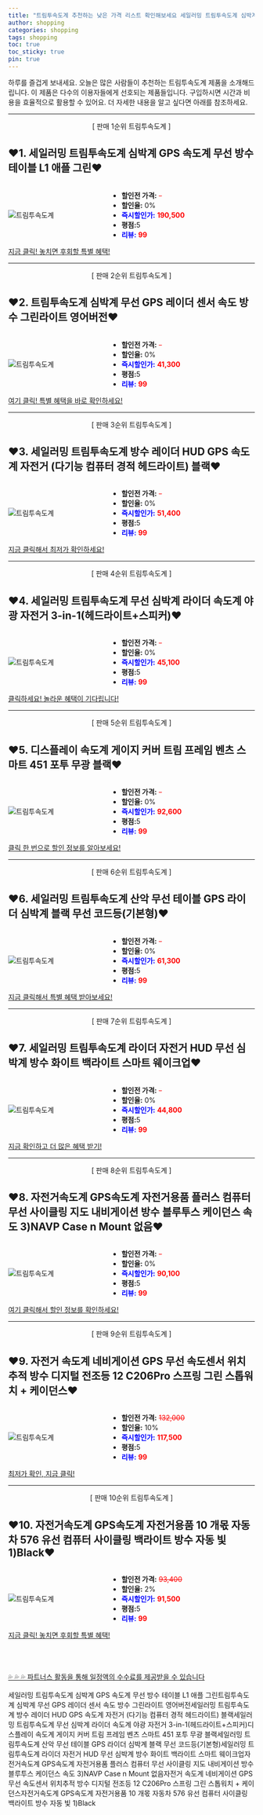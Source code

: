 ```yaml
---
title: "트림투속도계 추천하는 낮은 가격 리스트 확인해보세요 세일러밍 트림투속도계 심박계 GPS 속도계"
author: shopping
categories: shopping
tags: shopping
toc: true
toc_sticky: true
pin: true
---
```

하루를 즐겁게 보내세요. 오늘은 많은 사람들이 추천하는 트림투속도계 제품을 소개해드립니다. 이 제품은 다수의 이용자들에게 선호되는 제품들입니다. 구입하시면 시간과 비용을 효율적으로 활용할 수 있어요. 더 자세한 내용을 알고 싶다면 아래를 참조하세요.

---
<p class="toplist" style="margin: 0 auto; display: block; width: fit-content;">[ 판매 1순위 트림투속도계 ]</p>

<h2><strong>❤️1. 세일러밍 트림투속도계 심박계 GPS 속도계 무선 방수 테이블 L1 애플 그린❤️</strong></h2>

<div style="display: flex; align-items: center;">
    <div style="flex: 0.4;">
        <img src="https://thumbnail10.coupangcdn.com/thumbnails/remote/230x230ex/image/vendor_inventory/6450/bacf8799a07591d8949778a132c6953ab28045b86cd069482aa9117f34a5.jpg" alt="트림투속도계" style="max-width: 100%;">
    </div>
    <div style="flex: 0.6; margin-left: 10px;">
        <ul>
            <li><strong>할인전 가격:</strong> <del style="color: red;">-</del></li>
            <li><strong>할인율:</strong> 0%</li>
            <li><span style='color:blue'><strong>즉시할인가:</strong></span> <span style='color:red'><strong>190,500</strong></span></li>
            <li><strong>평점:</strong>5</li>
            <li><span style='color:blue'><strong>리뷰:</strong></span> <span style='color:red'><strong>99</strong></span></li>
        </ul>
    </div>
</div>
<div class="center">
    <a href="https://selin100587001.github.io?lptag=AF9450613&subid=githubio&pageKey=8227286708&traceid=V0-153&itemId=23666084495&vendorItemId=90691332938" class="myButton">
        지금 클릭! 놓치면 후회할 특별 혜택!
    </a>
</div>


---
<p class="toplist" style="margin: 0 auto; display: block; width: fit-content;">[ 판매 2순위 트림투속도계 ]</p>

<h2><strong>❤️2. 트림투속도계 심박계 무선 GPS 레이더 센서 속도 방수 그린라이트 영어버전❤️</strong></h2>

<div style="display: flex; align-items: center;">
    <div style="flex: 0.4;">
        <img src="https://thumbnail6.coupangcdn.com/thumbnails/remote/230x230ex/image/vendor_inventory/8b2f/7fe2d3aa33d2bde793bf72d2e42c4799992b2bcb054699c7d4bc791ed01c.jpg" alt="트림투속도계" style="max-width: 100%;">
    </div>
    <div style="flex: 0.6; margin-left: 10px;">
        <ul>
            <li><strong>할인전 가격:</strong> <del style="color: red;">-</del></li>
            <li><strong>할인율:</strong> 0%</li>
            <li><span style='color:blue'><strong>즉시할인가:</strong></span> <span style='color:red'><strong>41,300</strong></span></li>
            <li><strong>평점:</strong>5</li>
            <li><span style='color:blue'><strong>리뷰:</strong></span> <span style='color:red'><strong>99</strong></span></li>
        </ul>
    </div>
</div>
<div class="center">
    <a href="https://selin100587001.github.io?lptag=AF9450613&subid=githubio&pageKey=7947474830&traceid=V0-153&itemId=21919019290&vendorItemId=88966967735" class="myButton">
        여기 클릭! 특별 혜택을 바로 확인하세요!
    </a>
</div>


---
<p class="toplist" style="margin: 0 auto; display: block; width: fit-content;">[ 판매 3순위 트림투속도계 ]</p>

<h2><strong>❤️3. 세일러밍 트림투속도계 방수 레이더 HUD GPS 속도계 자전거 (다기능 컴퓨터 경적 헤드라이트) 블랙❤️</strong></h2>

<div style="display: flex; align-items: center;">
    <div style="flex: 0.4;">
        <img src="https://thumbnail9.coupangcdn.com/thumbnails/remote/230x230ex/image/vendor_inventory/4d93/540769c7a18b2d22c45fdf266216eea7970be3b3049e1d6eb2192c4cddab.jpg" alt="트림투속도계" style="max-width: 100%;">
    </div>
    <div style="flex: 0.6; margin-left: 10px;">
        <ul>
            <li><strong>할인전 가격:</strong> <del style="color: red;">-</del></li>
            <li><strong>할인율:</strong> 0%</li>
            <li><span style='color:blue'><strong>즉시할인가:</strong></span> <span style='color:red'><strong>51,400</strong></span></li>
            <li><strong>평점:</strong>5</li>
            <li><span style='color:blue'><strong>리뷰:</strong></span> <span style='color:red'><strong>99</strong></span></li>
        </ul>
    </div>
</div>
<div class="center">
    <a href="https://selin100587001.github.io?lptag=AF9450613&subid=githubio&pageKey=8227288112&traceid=V0-153&itemId=23666089102&vendorItemId=90691337555" class="myButton">
        지금 클릭해서 최저가 확인하세요!
    </a>
</div>


---
<p class="toplist" style="margin: 0 auto; display: block; width: fit-content;">[ 판매 4순위 트림투속도계 ]</p>

<h2><strong>❤️4. 세일러밍 트림투속도계 무선 심박계 라이더 속도계 야광 자전거 3-in-1(헤드라이트+스피커)❤️</strong></h2>

<div style="display: flex; align-items: center;">
    <div style="flex: 0.4;">
        <img src="https://thumbnail10.coupangcdn.com/thumbnails/remote/230x230ex/image/vendor_inventory/82c8/c40c77b09fd3e707badd0a586ff4f0f61942900ec7f856d559fd65789079.jpg" alt="트림투속도계" style="max-width: 100%;">
    </div>
    <div style="flex: 0.6; margin-left: 10px;">
        <ul>
            <li><strong>할인전 가격:</strong> <del style="color: red;">-</del></li>
            <li><strong>할인율:</strong> 0%</li>
            <li><span style='color:blue'><strong>즉시할인가:</strong></span> <span style='color:red'><strong>45,100</strong></span></li>
            <li><strong>평점:</strong>5</li>
            <li><span style='color:blue'><strong>리뷰:</strong></span> <span style='color:red'><strong>99</strong></span></li>
        </ul>
    </div>
</div>
<div class="center">
    <a href="https://selin100587001.github.io?lptag=AF9450613&subid=githubio&pageKey=8227288353&traceid=V0-153&itemId=23666089894&vendorItemId=90691338402" class="myButton">
        클릭하세요! 놀라운 혜택이 기다립니다!
    </a>
</div>


---
<p class="toplist" style="margin: 0 auto; display: block; width: fit-content;">[ 판매 5순위 트림투속도계 ]</p>

<h2><strong>❤️5. 디스플레이 속도계 게이지 커버 트림 프레임 벤츠 스마트 451 포투 무광 블랙❤️</strong></h2>

<div style="display: flex; align-items: center;">
    <div style="flex: 0.4;">
        <img src="https://thumbnail6.coupangcdn.com/thumbnails/remote/230x230ex/image/vendor_inventory/c2b8/43bd6d3ae46768b61050848128b769465c6c0b2d63a3317129c8e43f1468.jpg" alt="트림투속도계" style="max-width: 100%;">
    </div>
    <div style="flex: 0.6; margin-left: 10px;">
        <ul>
            <li><strong>할인전 가격:</strong> <del style="color: red;">-</del></li>
            <li><strong>할인율:</strong> 0%</li>
            <li><span style='color:blue'><strong>즉시할인가:</strong></span> <span style='color:red'><strong>92,600</strong></span></li>
            <li><strong>평점:</strong>5</li>
            <li><span style='color:blue'><strong>리뷰:</strong></span> <span style='color:red'><strong>99</strong></span></li>
        </ul>
    </div>
</div>
<div class="center">
    <a href="https://selin100587001.github.io?lptag=AF9450613&subid=githubio&pageKey=7919458288&traceid=V0-153&itemId=21752490553&vendorItemId=88801513853" class="myButton">
        클릭 한 번으로 할인 정보를 알아보세요!
    </a>
</div>


---
<p class="toplist" style="margin: 0 auto; display: block; width: fit-content;">[ 판매 6순위 트림투속도계 ]</p>

<h2><strong>❤️6. 세일러밍 트림투속도계 산악 무선 테이블 GPS 라이더 심박계 블랙 무선 코드등(기본형)❤️</strong></h2>

<div style="display: flex; align-items: center;">
    <div style="flex: 0.4;">
        <img src="https://thumbnail6.coupangcdn.com/thumbnails/remote/230x230ex/image/vendor_inventory/358d/ec513ed83ba410fe15b747721484e248bc3aea77cce2a54b947ed3e251ec.jpg" alt="트림투속도계" style="max-width: 100%;">
    </div>
    <div style="flex: 0.6; margin-left: 10px;">
        <ul>
            <li><strong>할인전 가격:</strong> <del style="color: red;">-</del></li>
            <li><strong>할인율:</strong> 0%</li>
            <li><span style='color:blue'><strong>즉시할인가:</strong></span> <span style='color:red'><strong>61,300</strong></span></li>
            <li><strong>평점:</strong>5</li>
            <li><span style='color:blue'><strong>리뷰:</strong></span> <span style='color:red'><strong>99</strong></span></li>
        </ul>
    </div>
</div>
<div class="center">
    <a href="https://selin100587001.github.io?lptag=AF9450613&subid=githubio&pageKey=8227288128&traceid=V0-153&itemId=23666089130&vendorItemId=90691337601" class="myButton">
        지금 클릭해서 특별 혜택 받아보세요!
    </a>
</div>


---
<p class="toplist" style="margin: 0 auto; display: block; width: fit-content;">[ 판매 7순위 트림투속도계 ]</p>

<h2><strong>❤️7. 세일러밍 트림투속도계 라이더 자전거 HUD 무선 심박계 방수 화이트 백라이트 스마트 웨이크업❤️</strong></h2>

<div style="display: flex; align-items: center;">
    <div style="flex: 0.4;">
        <img src="https://thumbnail9.coupangcdn.com/thumbnails/remote/230x230ex/image/vendor_inventory/3745/979053a570c89189b3694484b1cf0fb5c98940258dabec9edb0d62144a3b.jpg" alt="트림투속도계" style="max-width: 100%;">
    </div>
    <div style="flex: 0.6; margin-left: 10px;">
        <ul>
            <li><strong>할인전 가격:</strong> <del style="color: red;">-</del></li>
            <li><strong>할인율:</strong> 0%</li>
            <li><span style='color:blue'><strong>즉시할인가:</strong></span> <span style='color:red'><strong>44,800</strong></span></li>
            <li><strong>평점:</strong>5</li>
            <li><span style='color:blue'><strong>리뷰:</strong></span> <span style='color:red'><strong>99</strong></span></li>
        </ul>
    </div>
</div>
<div class="center">
    <a href="https://selin100587001.github.io?lptag=AF9450613&subid=githubio&pageKey=8227286689&traceid=V0-153&itemId=23666084406&vendorItemId=90691332845" class="myButton">
        지금 확인하고 더 많은 혜택 받기!
    </a>
</div>


---
<p class="toplist" style="margin: 0 auto; display: block; width: fit-content;">[ 판매 8순위 트림투속도계 ]</p>

<h2><strong>❤️8. 자전거속도계 GPS속도계 자전거용품 플러스 컴퓨터 무선 사이클링 지도 내비게이션 방수 블루투스 케이던스 속도 3)NAVP Case n Mount 없음❤️</strong></h2>

<div style="display: flex; align-items: center;">
    <div style="flex: 0.4;">
        <img src="https://thumbnail10.coupangcdn.com/thumbnails/remote/230x230ex/image/vendor_inventory/b7ac/0a64e7839f5cfabbb01d73182890bbe670a0ac7f99f545cd2dc94b0a4c54.jpg" alt="트림투속도계" style="max-width: 100%;">
    </div>
    <div style="flex: 0.6; margin-left: 10px;">
        <ul>
            <li><strong>할인전 가격:</strong> <del style="color: red;">-</del></li>
            <li><strong>할인율:</strong> 0%</li>
            <li><span style='color:blue'><strong>즉시할인가:</strong></span> <span style='color:red'><strong>90,100</strong></span></li>
            <li><strong>평점:</strong>5</li>
            <li><span style='color:blue'><strong>리뷰:</strong></span> <span style='color:red'><strong>99</strong></span></li>
        </ul>
    </div>
</div>
<div class="center">
    <a href="https://selin100587001.github.io?lptag=AF9450613&subid=githubio&pageKey=7939058069&traceid=V0-153&itemId=21860815272&vendorItemId=89013033627" class="myButton">
        여기 클릭해서 할인 정보를 확인하세요!
    </a>
</div>


---
<p class="toplist" style="margin: 0 auto; display: block; width: fit-content;">[ 판매 9순위 트림투속도계 ]</p>

<h2><strong>❤️9. 자전거 속도계 네비게이션 GPS 무선 속도센서 위치추적 방수 디지털 전조등 12 C206Pro 스프링 그린 스톱워치 + 케이던스❤️</strong></h2>

<div style="display: flex; align-items: center;">
    <div style="flex: 0.4;">
        <img src="https://thumbnail9.coupangcdn.com/thumbnails/remote/230x230ex/image/vendor_inventory/0f59/9c2d4eb0f5461d993f4461337cf68b868891d97e9a5103f38958d5dc29bb.jpg" alt="트림투속도계" style="max-width: 100%;">
    </div>
    <div style="flex: 0.6; margin-left: 10px;">
        <ul>
            <li><strong>할인전 가격:</strong> <del style="color: red;">132,000</del></li>
            <li><strong>할인율:</strong> 10%</li>
            <li><span style='color:blue'><strong>즉시할인가:</strong></span> <span style='color:red'><strong>117,500</strong></span></li>
            <li><strong>평점:</strong>5</li>
            <li><span style='color:blue'><strong>리뷰:</strong></span> <span style='color:red'><strong>99</strong></span></li>
        </ul>
    </div>
</div>
<div class="center">
    <a href="https://selin100587001.github.io?lptag=AF9450613&subid=githubio&pageKey=8117634897&traceid=V0-153&itemId=23016544689&vendorItemId=90050357326" class="myButton">
        최저가 확인, 지금 클릭!
    </a>
</div>


---
<p class="toplist" style="margin: 0 auto; display: block; width: fit-content;">[ 판매 10순위 트림투속도계 ]</p>

<h2><strong>❤️10. 자전거속도계 GPS속도계 자전거용품 10 개몫 자동차 576 유선 컴퓨터 사이클링 백라이트 방수 자동 빛 1)Black❤️</strong></h2>

<div style="display: flex; align-items: center;">
    <div style="flex: 0.4;">
        <img src="https://thumbnail10.coupangcdn.com/thumbnails/remote/230x230ex/image/vendor_inventory/c739/d7e9eaef8dbab4d477adf13d590e251a102253820214c54041c760e330a8.jpg" alt="트림투속도계" style="max-width: 100%;">
    </div>
    <div style="flex: 0.6; margin-left: 10px;">
        <ul>
            <li><strong>할인전 가격:</strong> <del style="color: red;">93,400</del></li>
            <li><strong>할인율:</strong> 2%</li>
            <li><span style='color:blue'><strong>즉시할인가:</strong></span> <span style='color:red'><strong>91,500</strong></span></li>
            <li><strong>평점:</strong>5</li>
            <li><span style='color:blue'><strong>리뷰:</strong></span> <span style='color:red'><strong>99</strong></span></li>
        </ul>
    </div>
</div>
<div class="center">
    <a href="https://selin100587001.github.io?lptag=AF9450613&subid=githubio&pageKey=7939107313&traceid=V0-153&itemId=21861110080&vendorItemId=88909319311" class="myButton">
        지금 클릭! 놓치면 후회할 특별 혜택!
    </a>
</div>

<br><br><br>[💦 💦 💦 파트너스 활동을 통해 일정액의 수수료를 제공받을 수 있습니다](https://link.coupang.com/a/bcpT2c)<br><br>세일러밍 트림투속도계 심박계 GPS 속도계 무선 방수 테이블 L1 애플 그린트림투속도계 심박계 무선 GPS 레이더 센서 속도 방수 그린라이트 영어버전세일러밍 트림투속도계 방수 레이더 HUD GPS 속도계 자전거 (다기능 컴퓨터 경적 헤드라이트) 블랙세일러밍 트림투속도계 무선 심박계 라이더 속도계 야광 자전거 3-in-1(헤드라이트+스피커)디스플레이 속도계 게이지 커버 트림 프레임 벤츠 스마트 451 포투 무광 블랙세일러밍 트림투속도계 산악 무선 테이블 GPS 라이더 심박계 블랙 무선 코드등(기본형)세일러밍 트림투속도계 라이더 자전거 HUD 무선 심박계 방수 화이트 백라이트 스마트 웨이크업자전거속도계 GPS속도계 자전거용품 플러스 컴퓨터 무선 사이클링 지도 내비게이션 방수 블루투스 케이던스 속도 3)NAVP Case n Mount 없음자전거 속도계 네비게이션 GPS 무선 속도센서 위치추적 방수 디지털 전조등 12 C206Pro 스프링 그린 스톱워치 + 케이던스자전거속도계 GPS속도계 자전거용품 10 개몫 자동차 576 유선 컴퓨터 사이클링 백라이트 방수 자동 빛 1)Black
